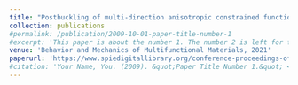 ```yaml
---
title: "Postbuckling of multi-direction anisotropic constrained functionally graded material beams"
collection: publications
#permalink: /publication/2009-10-01-paper-title-number-1
#excerpt: 'This paper is about the number 1. The number 2 is left for future work.'
venue: 'Behavior and Mechanics of Multifunctional Materials, 2021'
paperurl: 'https://www.spiedigitallibrary.org/conference-proceedings-of-spie/11589/115890G/Postbuckling-of-multi-direction-anisotropic-constrained-functionally-graded-material-beams/10.1117/12.2593628.short'
#citation: 'Your Name, You. (2009). &quot;Paper Title Number 1.&quot; <i>Journal 1</i>. 1(1).'
---
```

